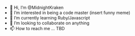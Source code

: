 - 👋 Hi, I’m @MidnightKraken
- 👀 I’m interested in being a code master (insert funny meme)
- 🌱 I’m currently learning Ruby/Javascript
- 💞️ I’m looking to collaborate on anything
- 📫 How to reach me ... TBD

<!---
MidnightKraken/MidnightKraken is a ✨ special ✨ repository because its `README.md` (this file) appears on your GitHub profile.
You can click the Preview link to take a look at your changes.
--->

